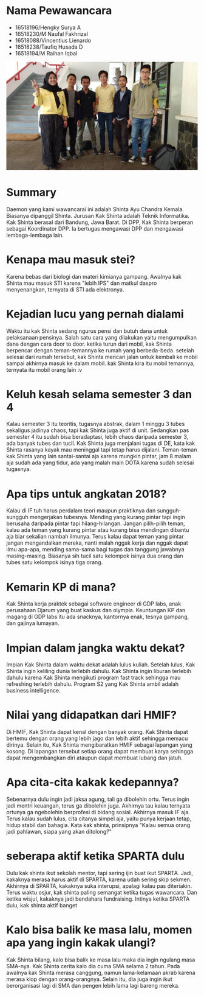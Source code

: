 # Nama Pewawancara
- 16518196/Hengky Surya A
- 16518230/M Naufal Fakhrizal
- 16518088/Vincentius Lienardo
- 16518238/Taufiq Husada D
- 16518194/M Raihan Iqbal

![Foto](./16518196-16518230-16518088-16518238-16518194.jpg)

# Summary
Daemon yang kami wawancarai ini adalah Shinta Ayu Chandra Kemala. Biasanya dipanggil Shinta. Jurusan Kak Shinta adalah Teknik Informatika. Kak Shinta berasal dari Bandung, Jawa Barat. Di DPP, Kak Shinta berperan sebagai Koordinator DPP. Ia bertugas mengawasi DPP dan mengawasi lembaga-lembaga lain. 

# Kenapa mau masuk stei?
Karena bebas dari biologi dan materi kimianya gampang. Awalnya kak Shinta mau masuk STI karena "lebih IPS" dan matkul daspro menyenangkan, ternyata di STI ada elektronya.

# Kejadian lucu yang pernah dialami
Waktu itu kak Shinta sedang ngurus pensi dan butuh dana untuk pelaksanaan pensinya. Salah satu cara yang dilakukan yaitu mengumpulkan dana dengan cara door to door. ketika turun dari mobil, kak Shinta berpencar dengan teman-temannya ke rumah yang berbeda-beda. setelah selesai dari rumah tersebut, kak Shinta mencari jalan untuk kembali ke mobil sampai akhirnya masuk ke dalam mobil. kak Shinta kira itu mobil temannya, ternyata itu mobil orang lain :v

# Keluh kesah selama semester 3 dan 4
Kalau semester 3 itu teoritis, tugasnya abstrak, dalam 1 minggu 3 tubes sekaligus jadinya chaos, tapi kak Shinta juga aktif di unit. Sedangkan pas semester 4 itu sudah bisa beradaptasi, lebih chaos daripada semester 3, ada banyak tubes dan tucil. Kak Shinta juga menjalani tugas di DE, kata kak Shinta rasanya kayak mau meninggal tapi tetap harus dijalani. Teman-teman kak Shinta yang lain santai-santai aja karena mungkin pintar, jam 8 malam aja sudah ada yang tidur, ada yang malah main DOTA karena sudah selesai tugasnya.

# Apa tips untuk angkatan 2018?
Kalau di IF tuh harus perdalam teori maupun praktiknya dan sungguh-sungguh mengerjakan tubesnya. Mending yang kurang pintar tapi ingin berusaha daripada pintar tapi hilang-hilangan. Jangan pilih-pilih teman, kalau ada teman yang kurang pintar atau kurang bisa mendingan dibantu aja biar sekalian nambah ilmunya. Terus kalau dapat teman yang pintar jangan mengandalkan mereka, nanti malah nggak kerja dan nggak dapat ilmu apa-apa, mending sama-sama bagi tugas dan tanggung jawabnya masing-masing. Biasanya sih tucil satu kelompok isinya dua orang dan tubes satu kelompok isinya tiga orang.

# Kemarin KP di mana?
Kak Shinta kerja praktek sebagai software engineer di GDP labs, anak perusahaan Djarum yang buat kaskus dan olympia. Keuntungan KP dan magang di GDP labs itu ada snacknya, kantornya enak, tesnya gampang, dan gajinya lumayan.

# Impian dalam jangka waktu dekat?
Impian Kak Shinta dalam waktu dekat adalah lulus kuliah. Setelah lulus, Kak Shinta ingin keliling dunia terlebih dahulu. Kak Shinta ingin liburan terlebih dahulu karena Kak Shinta mengikuti program fast track sehingga mau refreshing terlebih dahulu. Program S2 yang Kak Shinta ambil adalah business intelligence.

# Nilai yang didapatkan dari HMIF?
Di HMIF, Kak Shinta dapat kenal dengan banyak orang. Kak Shinta dapat bertemu dengan orang yang lebih jago dan lebih aktif sehingga memacu dirinya. Selain itu, Kak Shinta mengibaratkan HMIF sebagai lapangan yang kosong. Di lapangan tersebut setiap orang dapat membuat karya sehingga dapat mengembangkan diri ataupun dapat membuat lubang dan jatuh.

# Apa cita-cita kakak kedepannya?
Sebenarnya dulu ingin jadi jaksa agung, tali ga dibolehin ortu. Terus ingin jadi mentri keuangan, terus ga dibolehin juga. Akhirnya tau kalau ternyata ortunya ga ngebolehin berprofesi di bidang sosial. Akhirnya masuk IF aja. Terus kalau sudah lulus, cita citanya simpel aja, yaitu punya kerjaan tetap, hidup stabil dan bahagia. Kata kak shinta, prinsipnya "Kalau semua orang jadi pahlawan, siapa yang akan ditolong?"

# seberapa aktif ketika SPARTA dulu
Dulu kak shinta ikut sekolah mentor, tapi sering ijin buat ikut SPARTA. Jadi, kakaknya merasa harus aktif di SPARTA, karena udah sering skip sekmen. Akhirnya di SPARTA, kakaknya suka interupsi, apalagi kalau pas diteriakin. Terus waktu osjur, kak shinta paling semangat ketika tugas wawancara. Dan ketika wisjul, kakaknya jadi bendahara fundraising. Intinya ketika SPARTA dulu, kak shinta aktif banget

# Kalo bisa balik ke masa lalu, momen apa yang ingin kakak ulangi?
Kak Shinta bilang, kalo bisa balik ke masa lalu maka dia ingin ngulang masa SMA-nya. Kak Shinta cerita kalo dia cuma SMA selama 2 tahun. Pada awalnya kak Shinta merasa canggung, namun lama-kelamaan akrab karena merasa klop dengan orang-orangnya. Selain itu, dia juga ingin ikut berorganisasi lagi di SMA dan pengen lebih lama lagi bareng mereka.
